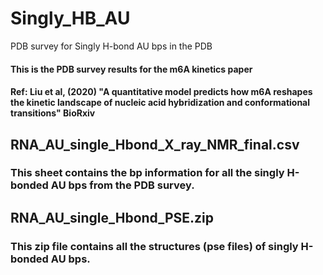 # Singly_HB_AU
PDB survey for Singly H-bond AU bps in the PDB
#### This is the PDB survey results for the m6A kinetics paper
#### Ref: Liu et al, (2020) "A quantitative model predicts how m6A reshapes the kinetic landscape of nucleic acid hybridization and conformational transitions" BioRxiv

## RNA_AU_single_Hbond_X_ray_NMR_final.csv
### This sheet contains the bp information for all the singly H-bonded AU bps from the PDB survey.

## RNA_AU_single_Hbond_PSE.zip
### This zip file contains all the structures (pse files) of singly H-bonded AU bps.
